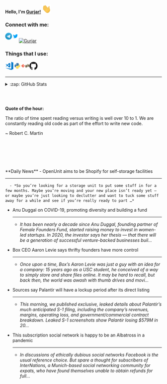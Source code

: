 #### Hello, I'm [Gurjar!](https://GurjarKing.github.io) <img src="https://raw.githubusercontent.com/ABSphreak/ABSphreak/master/gifs/Hi.gif" width="30px"></h2>


### Connect with me:

[<img align="left" alt="Gurjar | Telegram" width="22px" src="https://raw.githubusercontent.com/github/explore/80688e429a7d4ef2fca1e82350fe8e3517d3494d/topics/telegram/telegram.png" />][Telegram]
[<img align="left" alt="Gurjar | Twitter" width="22px" src="https://raw.githubusercontent.com/github/explore/80688e429a7d4ef2fca1e82350fe8e3517d3494d/topics/twitter/twitter.png" />][Twitter]

<br > <a href="https://github.com/GurjarKing"><img src="https://komarev.com/ghpvc/?username=GurjarKing" alt="Gurjar" /></a> <br />

<!-- <br >

![](https://visitor-badge.glitch.me/badge?page_id=GurjarKing)

<br /> -->

### Things that I use:

[<img align="left" alt="Visual Studio Code" width="26px" src="https://raw.githubusercontent.com/github/explore/80688e429a7d4ef2fca1e82350fe8e3517d3494d/topics/visual-studio-code/visual-studio-code.png" />][VSCode]
[<img align="left" alt="Python" width="26px" src="https://raw.githubusercontent.com/github/explore/80688e429a7d4ef2fca1e82350fe8e3517d3494d/topics/python/python.png" />][Python]
[<img align="left" alt="Git" width="26px" src="https://raw.githubusercontent.com/github/explore/80688e429a7d4ef2fca1e82350fe8e3517d3494d/topics/git/git.png" />][Git]
[<img align="left" alt="GitHub" width="26px" src="https://raw.githubusercontent.com/github/explore/78df643247d429f6cc873026c0622819ad797942/topics/github/github.png" />][Github]

<br />
<br />

---
<details>
  <summary>:zap: GitHub Stats</summary>

<img align="left" alt="Gurjar's Github Stats" src="https://github-readme-stats.vercel.app/api?username=GurjarKing&show_icons=true&hide_border=true&count_private=true&include_all_commit=true&theme=algolia" />

</details>

<!-- ### 🔔 My latest tweet
<a href="https://twitter.com/Gurjar_King43" target="_blank">
	<img src="https://github.com/GurjarKing/GurjarKing/raw/master/tweet.png" width="70%" align="center" alt="Click to view on Twitter" title="My latest tweet, as an image"/>
</a> -->
<br>

<pre>

</pre>

**Quote of the hour:**

The ratio of time spent reading versus writing is well over 10 to 1. We are constantly reading old code as part of the effort to write new code.

~ Robert C. Martin
<pre>

</pre>
<br>
<pre>


</pre>
**Daily News**
  - OpenUnit aims to be Shopify for self-storage facilities
     <hr/>
     
      - *So you’re looking for a storage unit to put some stuff in for a few months. Maybe you’re moving and your new place isn’t ready yet – or maybe you’re just looking to declutter and want to tuck some stuff away for a while and see if you’re really ready to part …*
     
  - Anu Duggal on COVID-19, promoting diversity and building a fund
      <hr/>
      
      - *It has been nearly a decade since Anu Duggal, founding partner of Female Founders Fund, started raising money to invest in women-led startups. In 2020, the investor says her thesis — that there will be a generation of successful venture-backed businesses buil…*
      
  - Box CEO Aaron Levie says thrifty founders have more control
      <hr/>
      
      - *Once upon a time, Box’s Aaron Levie was just a guy with an idea for a company: 15 years ago as a USC student, he conceived of a way to simply store and share files online. It may be hard to recall, but back then, the world was awash with thumb drives and movi…*
      
  - Sources say Palantir will have a lockup period after its direct listing
      <hr/>
      
      - *This morning, we published exclusive, leaked details about Palantir’s much anticipated S-1 filing, including the company’s revenues, margins, operating loss, and government/commercial contract breakdown. Leaked S-1 screenshots show Palantir losing $579M in 20…*
       
  - This subscription social network is happy to be an Albatross in a pandemic
      <hr/>
       
       - *In discussions of ethically dubious social networks Facebook is the usual reference choice. But spare a thought for subscribers of InterNations, a Munich-based social networking community for expats, who have found themselves unable to obtain refunds for full…*
      

<br />

[VSCode]: https://code.visualstudio.com/
[Python]: https://www.python.org/
[Git]: https://git-scm.com/
[Github]: https://github.com/
[Telegram]: https://t.me/Gurjar_King/
[Twitter]: https://twitter.com/Gurjar_King43/
